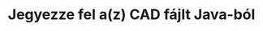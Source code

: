 ---
############################# Static ############################
layout: "auto-gen-annotation"

############################# Head ############################
head_title: "Java CAD Annotation API Annotate in C#"
head_description: "Java API népszerű kommentártípusok létrehozásához és megjegyzésekhez a CAD, képek, rajzok és dokumentumfájl formátumokból."

############################# Header ############################
title: "Jegyezze fel a(z) CAD fájlt Java-ból"
description: ""
bg_image: "https://cms.admin.containerize.com/templates/aspose/App_Themes/V3/images/bg/header1.png"
bg_overlay: false
button:
    enable: true
    icon: "fas fa-arrow-down"
    label: "Ingyenes próbaverzió letöltése"
    link: "https://downloads.groupdocs.com/annotation/java"

############################# About ############################
about:
    enable: true
    title: "A GroupDocs.Annotation for Java API-ról"
    content: |
        A GroupDocs.Annotation for Java API egy olyan könyvtár, amely lehetővé teszi megjegyzések hozzáadását PDF, Word és egyéb dokumentumokhoz Mac, Windows vagy Ubuntu rendszeren. A [GroupDocs.Annotation for Java](/annotation/java) egy natív Java API a kommentárok kezelésére, átfogó támogatással a megjegyzések létrehozásához, hozzáadásához, szerkesztéséhez, törléséhez, kibontásához és exportálásához képekből és különféle egyéb dokumentumokból. A támogatott dokumentumformátumok teljes listája ezen a [oldalon](https://docs.groupdocs.com/annotation/java/supported-document-formats/) tekinthető meg.
        Ez a könyvtár lehetővé teszi, hogy ne csak a CAD dokumentummal dolgozzon, hanem sok más típusú dokumentummal is, például Word, Excel, PowerPoint, Outlook e-mailekkel, Visio, Adobe, OpenDocument, OpenOffice, Photoshop, AutoCad és még sok mással.
        A GroupDocs.Annotation for Java API lehetővé teszi új jegyzetek létrehozását és hozzáadását, megjegyzések szerkesztését, megjegyzések kibontását, megjegyzések kibontását és eltávolítását a dokumentumokból. A könyvtár 13 különböző megjegyzéstípust támogat, beleértve a szöveget, vonalláncot, területet, aláhúzást, pontot, vízjelet, nyilat, ellipszist, szövegcserét, távolságot, szövegmezőt, erőforrás-szerkesztést PDF-ben, HTML-ben, Microsoft Word dokumentumokban, táblázatokban, diagramokban, prezentációkban, rajzok, képek és sok más fájlformátum.
        A példa (lásd alább) bemutatja a {{FÁJLFORMÁTUM}} dokumentummal való munkát, ebben a példában láthatja a GroupDocs használatának fő lépéseit. Annotáció: Állítson be egy licencet, nyissa meg a dokumentumot, amellyel dolgozni szeretne, és hozzon létre egy annotáció, adatobjektumok hozzáadása az annotációs tulajdonságok igényeinek megfelelő beállításához, és az eredmény mentése a kívánt helyre. A támogatott funkciókat a github [oldalon] (https://github.com/groupdocs-annotation/GroupDocs.Annotation-for-Java) vagy a termékünk [dokumentációjában] (https://docs.groupdocs.com/annotation/java/getting-started/).

############################# Steps ############################
howTo_Add:
steps_Add:
    enable: true
    title_left: "Lépések a megjegyzések hozzáadásához a CAD fájlhoz Java nyelven"
    content_left: |
        [GroupDocs.Annotation](/annotation/java/) Néhány egyszerű lépés végrehajtásával megkönnyíti a Java fejlesztők számára, hogy különféle megjegyzéstípusokat adjanak hozzá a CAD fájlokhoz bármely Java-alapú alkalmazáson belül.
        *   Hozzon létre Válasz objektumokat megjegyzéssel és dátummal.
        *   Hozzon létre AreaAnnotation objektumot, állítsa be a terület beállításait és adjon hozzá válaszokat.
        *   Hozzon létre Annotator objektumot, és adjon hozzá terület megjegyzést.
        *   Mentse a kimeneti fájlt.
    title_right: "rendszerkövetelmények"
    content_right: |
        A GroupDocs.Annotation for Java API-kat minden nagyobb platformon és operációs rendszeren támogatja. Mielőtt végrehajtaná az alábbi kódot, győződjön meg arról, hogy a következő előfeltételek telepítve vannak a rendszeren.
        *   Operációs rendszerek: Microsoft Windows, Linux, MacOS
        *   Fejlesztési környezet: NetBeans, Intellij IDEA, Eclipse stb
        *   Java futási környezet: Java 7 (1.7) és újabb
        *   Szerezze be a GroupDocs.Annotation for Java legújabb verzióját a [GroupDocs Artifact Repository] webhelyről (https://repository.groupdocs.com/webapp/#/artifacts/browse/tree/General/repo/com/groupdocs/groupdocs-annotation)

############################# Preview ############################
preview_Add:
    enable: true
    title: Annotáció előnézete és kódminta
    content: |
        ![Annotation preview image](https://docs.groupdocs.com/annotation/java/images/add-area-annotation.png)
    code: |
        ```java
        // Create an instance of Reply class and add comments
        Reply firstReply = new Reply();
        firstReply.setComment("First comment");
        firstReply.setRepliedOn(Calendar.getInstance().getTime());
        
        Reply secondReply = new Reply();
        secondReply.setComment("Second comment");
        secondReply.setRepliedOn(Calendar.getInstance().getTime());
        
        List<Reply> replies = new ArrayList<Reply>();
        replies.add(firstReply);
        replies.add(secondReply);
        
        // Create an instance of AreaAnnotation class and set options
        AreaAnnotation area = new AreaAnnotation();
        area.setBackgroundColor(65535);
        area.setBox(new Rectangle(100, 100, 100, 100));
        area.setCreatedOn(Calendar.getInstance().getTime());
        area.setMessage("This is area annotation");
        area.setOpacity(0.7);
        area.setPageNumber(0);
        area.setPenColor(65535);
        area.setPenStyle(PenStyle.Dot);
        area.setPenWidth((byte) 3);
        area.setReplies(replies);
        
        // Create an instance of Annotator class
        Annotator annotator = new Annotator("input.bmp");
        
        // Add annotation
        annotator.add(area);
        
        // Save to file
        annotator.save("output.bmp");
        annotator.dispose();
        ```

############################# Steps ############################
howTo_Remove:
steps_Remove:
    enable: true
    title_left: "A megjegyzések eltávolításának lépései a CAD fájlból Java nyelven"
    content_left: |
        [GroupDocs.Annotation](/annotation/java/) Néhány egyszerű lépés végrehajtásával megkönnyíti a Java fejlesztők számára a megjegyzések részleteinek eltávolítását a CAD fájlokból bármely Java-alapú alkalmazásban.
        *   Hozzon létre Válasz objektumokat megjegyzéssel és dátummal.
        *   Példányosítsa a SaveOptions objektumot, és állítsa be az AnnotationTypes = AnnotationType.None beállítást.
        *   Hívja a mentési metódust az eredményül kapott dokumentumúttal vagy adatfolyammal és SaveOptions objektummal.

############################# Preview ############################
preview_Remove:
    enable: true
    code: |
        ```java
        // Create an instance of Annotator class 
        Annotator annotator = new Annotator("C://input.bmp");

        // Remove annotation by set type None 
        SaveOptions saveOptions = new SaveOptions();
        saveOptions.setAnnotationTypes(AnnotationType.None);

        // Save annotation to output file
        annotator.save("C://output.bmp", saveOptions);
        annotator.dispose();
        ```

############################# Steps ############################
howTo_Edit:
steps_Edit:
    enable: true
    title_left: "A CAD megjegyzéseinek szerkesztésének lépései Java nyelven"
    content_left: |
        [GroupDocs.Annotation](/annotation/java/) Néhány egyszerű lépés végrehajtásával megkönnyíti a Java fejlesztők számára, hogy frissítsék a CAD fájlokból származó különféle megjegyzéstulajdonságokat bármely Java-alapú alkalmazáson belül.
        *   Példányosítása Annotator objektum bemeneti dokumentumútvonallal vagy adatfolyammal példányosított LoadOptions segítségével az ImportAnnotations = true értékkel.
        *   Hozzon létre valamilyen AnnotationBase implementációt, és állítsa be a létező annotáció azonosítóját (ha nem található annotáció ezzel az azonosítóval, akkor semmi sem módosul) vagy a megjegyzések elérési útlistáját (az összes létező annotációt eltávolítjuk).
        *   Az Annotator objektum frissítési metódusának hívása átadott megjegyzésekkel.
        *   Hívja a mentési metódust az eredményül kapott dokumentumúttal vagy adatfolyammal és SaveOptions objektummal.

############################# Preview ############################
preview_Edit:
    enable: true
    code: |
        ```java
        String outputPath = "UpdateAnnotation.bmp";

        // Create an instance of Annotator class
        Annotator annotator = new Annotator("input.bmp");
        
        // Create an instance of Reply class for first example and add comments
        Reply reply1 = new Reply();
        reply1.setComment("Original first comment");
        reply1.setRepliedOn(Calendar.getInstance().getTime());
        
        Reply reply2 = new Reply();
        reply2.setComment("Original second comment");
        reply2.setRepliedOn(Calendar.getInstance().getTime());
        
        java.util.List replies = new ArrayList();
        replies.add(reply1);
        replies.add(reply2);
        
        // Create an instance of AreaAnnotation class and set options
        AreaAnnotation original = new AreaAnnotation();
        original.setId(1);
        original.setBackgroundColor(65535);
        original.setBox(new Rectangle(100, 100, 100, 100));
        original.setCreatedOn(Calendar.getInstance().getTime());
        original.setMessage("This is original annotation");
        original.setReplies(replies);
        
        // Add original annotation
        annotator.add(original);
        annotator.save(outputPath);
        annotator.dispose();
        
        LoadOptions loadOptions = new LoadOptions();
        
        // Open annotated document
        Annotator annotator1 = new Annotator(outputPath, loadOptions);
        
        // Create an instance of Reply class for update first example
        Reply reply3 = new Reply();
        reply3.setComment("Updated first comment");
        reply3.setRepliedOn(Calendar.getInstance().getTime());
        
        Reply reply4 = new Reply();
        reply4.setComment("Updated second comment");
        reply4.setRepliedOn(Calendar.getInstance().getTime());
        
        java.util.List replies1 = new ArrayList();
        replies1.add(reply3);
        replies1.add(reply4);

        // Suggest we want change some properties of existed annotation
        AreaAnnotation updated = new AreaAnnotation();
        updated.setId(1);
        updated.setBackgroundColor(255);
        updated.setBox(new Rectangle(0, 0, 50, 200));
        updated.setCreatedOn(Calendar.getInstance().getTime());
        updated.setMessage("This is updated annotation");
        updated.setReplies(replies1);
        
        // Update and save annotation
        annotator1.update(updated);
        annotator1.save(outputPath);
        annotator1.dispose();
        ```

############################# Steps ############################
howTo_Extract:
steps_Extract:
    enable: true
    title_left: "Lépések a megjegyzések kibontásához a CAD fájlból Java nyelven"
    content_left: |
        [GroupDocs.Annotation](/annotation/java/) néhány egyszerű lépés végrehajtásával megkönnyíti a Java fejlesztők számára, hogy megjegyzéseket fűzzenek a dokumentumokhoz és kivonják a megjegyzésadatokat a CAD fájlokból bármely Java-alapú alkalmazáson belül.
        *   Hozzon létre Válasz objektumokat megjegyzéssel és dátummal.
        *   Példányosítsa a LoadOptions objektumot, és hívja meg a SetImportAnnotations-t igaz argumentummal.
        *   Definiáljon változót List típussal.
        *   Hívja meg a get metódust, és adja vissza az eredményt a fenti változóhoz.

############################# Preview ############################
preview_Extract:
    enable: true
    code: |
        ```java
        // For using this example input file ("annotated.bmp") must be with annotations
        LoadOptions loadOptions = new LoadOptions();
        
        // Create an instance of Annotator class and get annotations
        final Annotator annotator = new Annotator("annotated.bmp", loadOptions);
        List annotations = annotator.get();
        ```

############################# Demos ############################
demos:
    enable: true
    title: "Élő bemutatók dokumentumok és képek megjegyzéseinek hozzáadásához, eltávolításához, szerkesztéséhez és kivonásához"
    content: |
        A [GroupDocs.Annotation Live Demos](https://products.groupdocs.app/annotation/family) webhely meglátogatásával azonnal adhat hozzá, távolíthat el, szerkesszen és bontsa ki a megjegyzéseket a CAD fájlba. Az élő demónak a következő előnyei vannak

############################# About Formats ############################
about_formats:
    enable: true
    format:
        # format loop
        - icon: "far fa-file-cad"
          title: "A CAD fájlformátumról"
          content: |
            A CAD a Computer Aided Design rövidítése. A CADD (számítógéppel segített tervezés és rajzolás) kifejezést is használják. 3D-s grafikus fájlformátumhoz használatos, és 2D vagy 3D terveket tartalmazhat. A CAD fájl egy objektum digitális fájlformátuma, amelyet a CAD szoftver generál és használ. A CAD-fájl egy objektum műszaki rajzát, tervrajzát, kapcsolási rajzát vagy 3D-s megjelenítését tartalmazza. Lehetnek más CAD-eszközök is, amelyekkel létrehozhatók, megnyithatók, szerkeszthetők és exportálhatók ezek a .cad-fájlok szélesebb körben használt CAD-rajzfájl-formátumokba.

          link: "https://docs.fileformat.com/image/cad/"

############################# More Formats ############################
more_formats:
    enable: true
    title: "Más népszerű dokumentumformátumok használata"
    content: |
        Frissítse a megjegyzések tulajdonságait néhány népszerű fájlformátumból az alábbiak szerint.
    format:
        # format loop
        - name: "Annotate PDF document"
          link: "https://products.groupdocs.com/annotation/java/pdf/"
          description: "Adobe Portable Document Format"

        # format loop
        - name: "Annotate DOC document"
          link: "https://products.groupdocs.com/annotation/java/doc/"
          description: "Microsoft Word Document"

        # format loop
        - name: "Annotate DOCM document"
          link: "https://products.groupdocs.com/annotation/java/docm/"
          description: "Microsoft Word Macro-Enabled Document"

        # format loop
        - name: "Annotate DOCX document"
          link: "https://products.groupdocs.com/annotation/java/docx/"
          description: "Microsoft Word Open XML Document"

        # format loop
        - name: "Annotate DOT document"
          link: "https://products.groupdocs.com/annotation/java/dot/"
          description: "Microsoft Word Document Template"

        # format loop
        - name: "Annotate DOTX document"
          link: "https://products.groupdocs.com/annotation/java/dotx/"
          description: "Word Open XML Document Template"

        # format loop
        - name: "Annotate RTF document"
          link: "https://products.groupdocs.com/annotation/java/rtf/"
          description: "Rich Text Document"

        # format loop
        - name: "Annotate ODT document"
          link: "https://products.groupdocs.com/annotation/java/odt/"
          description: "Open Document Text"

        # format loop
        - name: "Annotate XLS document"
          link: "https://products.groupdocs.com/annotation/java/xls/"
          description: "Microsoft Excel Binary File Format"

        # format loop
        - name: "Annotate XLSX document"
          link: "https://products.groupdocs.com/annotation/java/xlsx/"
          description: "Microsoft Excel Open XML Spreadsheet"

        # format loop
        - name: "Annotate XLSM document"
          link: "https://products.groupdocs.com/annotation/java/xlsm/"
          description: "Microsoft Excel Macro-Enabled Spreadsheet"

        # format loop
        - name: "Annotate XLSB document"
          link: "https://products.groupdocs.com/annotation/java/xlsb/"
          description: "Microsoft Excel Binary Worksheet"

        # format loop
        - name: "Annotate ODS document"
          link: "https://products.groupdocs.com/annotation/java/ods/"
          description: "Open Document Spreadsheet"

        # format loop
        - name: "Annotate PPT document"
          link: "https://products.groupdocs.com/annotation/java/ppt/"
          description: "PowerPoint Presentation"

        # format loop
        - name: "Annotate PPTX document"
          link: "https://products.groupdocs.com/annotation/java/pptx/"
          description: "PowerPoint Open XML Presentation"

        # format loop
        - name: "Annotate PPSX document"
          link: "https://products.groupdocs.com/annotation/java/ppsx/"
          description: "PowerPoint Open XML Slide Show"

        # format loop
        - name: "Annotate POTM document"
          link: "https://products.groupdocs.com/annotation/java/potm/"
          description: "Microsoft PowerPoint Template"

        # format loop
        - name: "Annotate PPTM document"
          link: "https://products.groupdocs.com/annotation/java/pptm/"
          description: "Microsoft PowerPoint Presentation"

        # format loop
        - name: "Annotate PPS document"
          link: "https://products.groupdocs.com/annotation/java/pps/"
          description: "Microsoft PowerPoint 97-2003 Slide Show"

        # format loop
        - name: "Annotate ODP document"
          link: "https://products.groupdocs.com/annotation/java/odp/"
          description: "OpenDocument Presentation"

        # format loop
        - name: "Annotate HTML document"
          link: "https://products.groupdocs.com/annotation/java/html/"
          description: "HyperText Markup Language"

        # format loop
        - name: "Annotate TIFF document"
          link: "https://products.groupdocs.com/annotation/java/tiff/"
          description: "Tagged Image File Format"

        # format loop
        - name: "Annotate JPEG document"
          link: "https://products.groupdocs.com/annotation/java/jpeg/"
          description: "JPEG Image"

        # format loop
        - name: "Annotate PNG document"
          link: "https://products.groupdocs.com/annotation/java/png/"
          description: "Portable Network Graphic"

        # format loop
        - name: "Annotate EML document"
          link: "https://products.groupdocs.com/annotation/java/eml/"
          description: "E-mail Message"

        # format loop
        - name: "Annotate MSG document"
          link: "https://products.groupdocs.com/annotation/java/msg/"
          description: "Microsoft Outlook E-mail Message"

        # format loop
        - name: "Annotate VSD document"
          link: "https://products.groupdocs.com/annotation/java/vsd/"
          description: "Microsoft Visio 2003-2010 Drawing"

        # format loop
        - name: "Annotate VSDX document"
          link: "https://products.groupdocs.com/annotation/java/vsdx/"
          description: "Microsoft Visio Drawing"

        # format loop
        - name: "Annotate VSS document"
          link: "https://products.groupdocs.com/annotation/java/vss/"
          description: "Microsoft Visio 2003-2010 Stencil"

        # format loop
        - name: "Annotate VST document"
          link: "https://products.groupdocs.com/annotation/java/vst/"
          description: "Microsoft Visio 2013 Stencil"

        # format loop
        - name: "Annotate DWG document"
          link: "https://products.groupdocs.com/annotation/java/dwg/"
          description: "Autodesk Design Data Formats"

        # format loop
        - name: "Annotate DXF document"
          link: "https://products.groupdocs.com/annotation/java/dxf/"
          description: "AutoCAD Drawing Interchange"

        # format loop
        - name: "Annotate DCM document"
          link: "https://products.groupdocs.com/annotation/java/dcm/"
          description: "Digital Imaging and Communications in Medicine"

        # format loop
        - name: "Annotate WMF document"
          link: "https://products.groupdocs.com/annotation/java/wmf/"
          description: "Windows Metafile"

        # format loop
        - name: "Annotate EMF document"
          link: "https://products.groupdocs.com/annotation/java/emf/"
          description: "Enhanced Metafile Format"


############################# Back to top ###############################
back_to_top:
    enable: true
---